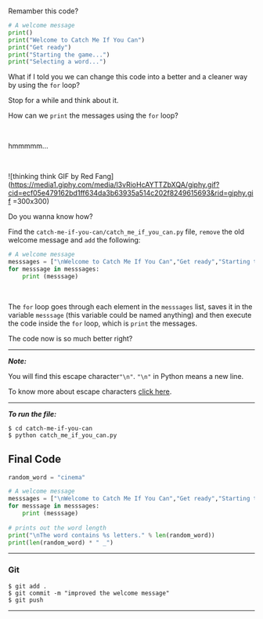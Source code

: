 ﻿<br>

Remamber this code?

```python
# A welcome message
print()
print("Welcome to Catch Me If You Can")
print("Get ready")
print("Starting the game...")
print("Selecting a word...")
```
What if I told you we can change this code into a better and a cleaner way by using the `for` loop?

Stop for  a while and think about it.

How can we `print` the messages using the `for` loop?

<br>

hmmmmm...

<br>

![thinking think GIF by Red Fang](https://media1.giphy.com/media/l3vRioHcAYTTZbXQA/giphy.gif?cid=ecf05e479162bd1ff634da3b63935a514c202f8249615693&rid=giphy.gif =300x300)



Do you wanna know how?

Find the `catch-me-if-you-can/catch_me_if_you_can.py` file, `remove` the old welcome message and `add` the following:

```python
# A welcome message
messsages = ["\nWelcome to Catch Me If You Can","Get ready","Starting the game...","Selecting a word..."]
for messsage in messsages:
    print (messsage)
```

<br>

The `for` loop goes through each element in the `messsages` list, saves it in the variable `messsage` (this variable could be named anything) and then execute the code inside the `for` loop, which is `print` the messages.


The code now is so much better right?


---
***Note:***

 You will find this escape character`"\n"`. `"\n"` in Python means a new line.

To know more about escape characters [click here](https://www.w3schools.com/python/gloss_python_escape_characters.asp).


---

***To run the file:***

    $ cd catch-me-if-you-can
    $ python catch_me_if_you_can.py
   
  
   
## Final Code

```python
random_word = "cinema"

# A welcome message
messsages = ["\nWelcome to Catch Me If You Can","Get ready","Starting the game...","Selecting a word..."]
for messsage in messsages:
    print (messsage)
    
# prints out the word length
print("\nThe word contains %s letters." % len(random_word))
print(len(random_word) * " _")
```



----------



### Git


```
$ git add .
$ git commit -m "improved the welcome message"
$ git push
```

----------



